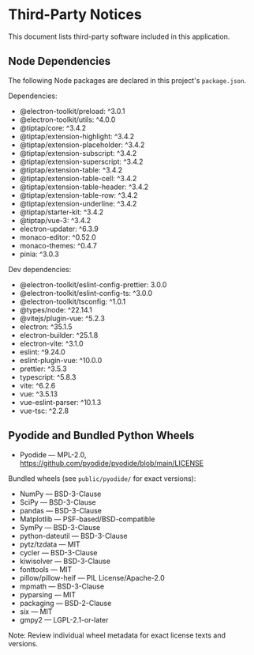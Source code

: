 # Third-Party Notices

This document lists third-party software included in this application.

## Node Dependencies

The following Node packages are declared in this project's `package.json`.

Dependencies:

- @electron-toolkit/preload: ^3.0.1
- @electron-toolkit/utils: ^4.0.0
- @tiptap/core: ^3.4.2
- @tiptap/extension-highlight: ^3.4.2
- @tiptap/extension-placeholder: ^3.4.2
- @tiptap/extension-subscript: ^3.4.2
- @tiptap/extension-superscript: ^3.4.2
- @tiptap/extension-table: ^3.4.2
- @tiptap/extension-table-cell: ^3.4.2
- @tiptap/extension-table-header: ^3.4.2
- @tiptap/extension-table-row: ^3.4.2
- @tiptap/extension-underline: ^3.4.2
- @tiptap/starter-kit: ^3.4.2
- @tiptap/vue-3: ^3.4.2
- electron-updater: ^6.3.9
- monaco-editor: ^0.52.0
- monaco-themes: ^0.4.7
- pinia: ^3.0.3

Dev dependencies:

- @electron-toolkit/eslint-config-prettier: 3.0.0
- @electron-toolkit/eslint-config-ts: ^3.0.0
- @electron-toolkit/tsconfig: ^1.0.1
- @types/node: ^22.14.1
- @vitejs/plugin-vue: ^5.2.3
- electron: ^35.1.5
- electron-builder: ^25.1.8
- electron-vite: ^3.1.0
- eslint: ^9.24.0
- eslint-plugin-vue: ^10.0.0
- prettier: ^3.5.3
- typescript: ^5.8.3
- vite: ^6.2.6
- vue: ^3.5.13
- vue-eslint-parser: ^10.1.3
- vue-tsc: ^2.2.8

## Pyodide and Bundled Python Wheels

- Pyodide — MPL-2.0, https://github.com/pyodide/pyodide/blob/main/LICENSE

Bundled wheels (see `public/pyodide/` for exact versions):
- NumPy — BSD-3-Clause
- SciPy — BSD-3-Clause
- pandas — BSD-3-Clause
- Matplotlib — PSF-based/BSD-compatible
- SymPy — BSD-3-Clause
- python-dateutil — BSD-3-Clause
- pytz/tzdata — MIT
- cycler — BSD-3-Clause
- kiwisolver — BSD-3-Clause
- fonttools — MIT
- pillow/pillow-heif — PIL License/Apache-2.0
- mpmath — BSD-3-Clause
- pyparsing — MIT
- packaging — BSD-2-Clause
- six — MIT
- gmpy2 — LGPL-2.1-or-later

Note: Review individual wheel metadata for exact license texts and versions.
